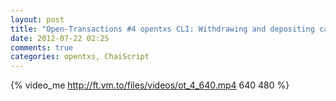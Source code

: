 ```yaml
---
layout: post
title: "Open-Transactions #4 opentxs CLI: Withdrawing and depositing cash"
date: 2012-07-22 02:25
comments: true
categories: opentxs, ChaiScript
---
```

{% video_me http://ft.vm.to/files/videos/ot_4_640.mp4 640 480  %}
